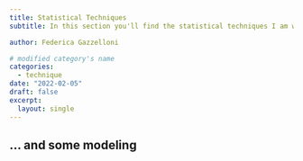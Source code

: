 ```yaml
---
title: Statistical Techniques
subtitle: In this section you'll find the statistical techniques I am working on.

author: Federica Gazzelloni

# modified category's name
categories:
  - technique
date: "2022-02-05"
draft: false
excerpt:  
  layout: single
---
```



## ... and some modeling